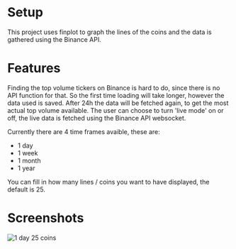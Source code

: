 # Setup
This project uses finplot to graph the lines of the coins and the data is gathered using the Binance API.

# Features
Finding the top volume tickers on Binance is hard to do, since there is no API function for that. 
So the first time loading will take longer, however the data used is saved.
After 24h the data will be fetched again, to get the most actual top volume available.
The user can choose to turn 'live mode' on or off, the live data is fetched using the Binance API websocket. 

Currently there are 4 time frames avaible, these are:
- 1 day
- 1 week
- 1 month
- 1 year

You can fill in how many lines / coins you want to have displayed, the default is 25.

# Screenshots
![1 day 25 coins](https://github.com/StephanAkkerman/Binance_Line_Chart/blob/main/screenshot/1day.png)
